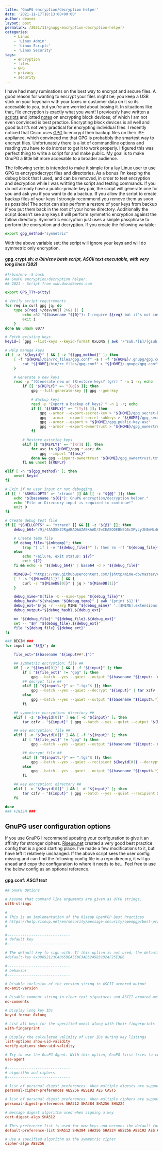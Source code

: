 ```yaml
---
title: 'GnuPG encryption/decryption helper'
date: '2021-11-17T18:13:00+00:00'
author: deaves
layout: post
permalink: /2021/11/gnupg-encryption-decryption-helper/
categories:
    - Linux
    - 'Linux Admin'
    - 'Linux Scripts'
    - 'Linux Security'
tags:
    - encryption
    - files
    - GPG
    - privacy
    - security
---
```


I have had many ruminations on the best way to encrypt and secure files. A good reason for wanting to encrypt your files might be; you keep a USB stick on your keychain with your taxes or customer data on it so its accesable to you, but you’re are worried about loosing it. In situations like that, file encryption is exactly what you want! I previously have written a [scripts](https://www.davideaves.com/2010/11/handle-block-devices-that-use-the-device-mapper-driver/) and jotted [notes](https://www.davideaves.com/2014/08/luks-quick-examples/) on encrypting block devices; of which I am not even convinced is best practice. Encrypting block devices is all well and good but it’s not very practical for encrypting individual files. I recently noticed that Cisco uses [GPG](https://gnupg.org) to encrypt their backup files on their ISE appliance, which convinced me that GPG is probabbly the smartest way to encrypt files. Unfortunately there is a lot of commandline options and reading you have to do inorder to get it to work properly. I figured this was perfect thing to write a script for and make public. My goal is to make GnuPG a little bit more accesable to a broader audience.

The following script is intended to make it simple for a lay Linux user to use GPG to encrypt/decrypt files and directories. As a bonus I’m keeping the debug block that I used, and can be removed, in order to test encryption and decryption while I was writting the script and testing commands. If you do not already have a public-private key pair, the script will generate one for you and ask you if you want to do a backup. If you allow the script to create backup files of your keys I strongly recommend you remove them as soon as possible! The script can also perform a restore of your keys from backup if you put them back in the root of your home directory. Additionally the script doesn’t see any keys it will perform symmetric encryption against the follow directory. Symmetric encryption just uses a simple passphrase to perform the encryption and decryption. If you create the following variable:

```bash
export gpg_method="symmetric"
```

With the above variable set; the script will ignore your keys and will do symmetric only encryption.

#### **gpg\_crypt.sh**: *a /bin/env bash script, ASCII text executable, with very long lines (382)*

```bash
#!/bin/env -S bash
## GnuPG encryption/decryption helper.
## 2021 - Script from www.davideaves.com

export GPG_TTY=$(tty)

# Verify script requirements
for req in curl gpg jq; do
    type ${req} >/dev/null 2>&1 || {
        echo >&2 "$(basename "${0}"): I require ${req} but it's not installed. Aborting."
        exit 1
    }
done && umask 0077

# Fetch existing keys
keyid=( `gpg --list-keys --keyid-format 0xLONG | awk '/^sub.*[E]/{gsub("[]|[]|/", " "); print $3,$NF}'` )

# Help manage keys
if [ -z "${keyid}" ] && [ -z "${gpg_method}" ]; then
    [ -f "${HOME}/bin/rc_files/gpg.conf" -a ! -f "${HOME}/.gnupg/gpg.conf" ] && {
        cat "${HOME}/bin/rc_files/gpg.conf" > "${HOME}/.gnupg/gpg.conf"
    }

    # Generate a new keys
    read -p "(G)enerate new or (R)estore keys? (g/r) " -n 1 -r; echo
        if [[ "${REPLY}" =~ ^[Gg]$ ]]; then
            gpg --full-generate-key || gpg --gen-key

            # Backup keys
            read -p "Export a backup of keys? " -n 1 -r; echo
            if [[ "${REPLY}" =~ ^[Yy]$ ]]; then
                gpg --armor --export-secret-key > "${HOME}/gpg_secret-key.asc"
                gpg --armor --export-secret-subkeys > "${HOME}/gpg_secret-subkeys.asc"
                gpg --armor --export > "${HOME}/gpg_public-key.asc"
                gpg --armor --export-ownertrust > "${HOME}/gpg_ownertrust.txt"
            fi

        # Restore existing keys
        elif [[ "${REPLY}" =~ ^[Rr]$ ]]; then
            for asc in ${HOME}/gpg_*.asc; do
                gpg --import "${asc}"
            done && gpg --import-ownertrust "${HOME}/gpg_ownertrust.txt"
        fi && unset ${REPLY}

elif [ -n "${gpg_method}" ]; then
    unset keyid
fi

# Exit if no user input or not debugging.
if [[ ! "$SHELLOPTS" =~ "xtrace" ]] && [[ -z "${@}" ]]; then
    echo "$(basename "${0}"): GnuPG encryption/decryption helper."
    echo "File or Directory input is required to continue!"
    exit 0
fi

# Create debug test file
if [[ "$SHELLOPTS" =~ "xtrace" ]] && [[ -z "${@}" ]]; then
    debug_b64="/9j/4AAQSkZJRgABAQAAZABkAAD/2wCEABQQEBkSGScXFycyJh8mMi4mJiYmLj41NTU1NT5EQUFBQUFBREREREREREREREREREREREREREREREREREREREQBFRkZIBwgJhgYJjYmICY2RDYrKzZERERCNUJERERERERERERERERERERERERERERERERERERERERERERERERERP/AABEIAAEAAQMBIgACEQEDEQH/xABMAAEBAAAAAAAAAAAAAAAAAAAABQEBAQAAAAAAAAAAAAAAAAAABQYQAQAAAAAAAAAAAAAAAAAAAAARAQAAAAAAAAAAAAAAAAAAAAD/2gAMAwEAAhEDEQA/AJQA9Yv/2Q=="

    # Create temp file
    if debug_file="$(mktemp)"; then
        trap "{ if [ -e "${debug_file}*" ]; then rm -rf "${debug_file}*"; fi }" SIGINT SIGTERM ERR EXIT
    else
        echo "Failure, exit status: ${?}"
        exit ${?}
    fi && echo -n "${debug_b64}" | base64 -d > "${debug_file}"

    MimeDB=( "https://raw.githubusercontent.com/jshttp/mime-db/master/db.json" "${HOME}/.cache/mime.json" )
    [ ! -s "${MimeDB[1]}" ] && {
        curl -s "${MimeDB[0]}" | jq > "${MimeDB[1]}"
    }

    debug_mime="$(file -b --mime-type "${debug_file}")"
    debug_hash="$(sha1sum "${debug_temp}" | awk '{print $1}')"
    debug_ext="$(jq -r --arg MIME "${debug_mime}" '.[$MIME].extensions[0] // empty' "${MimeDB[1]}")"
    debug_output="${debug_hash}.${debug_ext}"

    mv "${debug_file}" "${debug_file}.${debug_ext}"
    set -- "$@" "${debug_file}.${debug_ext}"
    file "${debug_file}.${debug_ext}"
fi

### BEGIN ###
for input in "${@}"; do

    file_ext="$(basename "${input##*.}")"

    ## symmetric encryption: file ##
    if [ -z "${keyid[0]}" ] && [ -f "${input}" ]; then
        if [ "${file_ext}" != "gpg" ]; then
            gpg --batch --yes --quiet --output "$(basename "${input:-'null'}").gpg" --symmetric "${input}"
        ## decrypt file ##
        elif [[ "${input%.*}" =~ ".tgz"$ ]]; then
            gpg --batch --yes --quiet --decrypt "${input}" | tar xzfv -
        else
            gpg --batch --yes --quiet --output "$(basename "${input%.*}")" --decrypt "${input}"
        fi

    ## symmetric encryption: directory ##
    elif [ -z "${keyid[0]}" ] && [ -d "${input}" ]; then
        tar czfv - "${input}" | gpg --batch --yes --quiet --output "$(basename "${input:-'null'}").tgz.gpg" --symmetric

    ## key encryption: file ##
    elif [ -n "${keyid[0]}" ] && [ -f "${input}" ]; then
        if [ "${file_ext}" != "gpg" ]; then
            gpg --batch --yes --quiet --output "$(basename "${input:-'null'}").gpg" --recipient ${keyid[0]} --encrypt "${input}"

        ## decrypt file ##
        elif [[ "${input%.*}" =~ ".tgz"$ ]]; then
            gpg --batch --yes --quiet --recipient ${keyid[0]} --decrypt "${input}" | tar xzfv -
        else
            gpg --batch --yes --quiet --output "$(basename "${input%.*}")" --recipient ${keyid[0]} --decrypt "${input}"
        fi

    ## key encryption: directory ##
    elif [ -n "${keyid[0]}" ] && [ -d "${input}" ]; then
        tar czfv - "${input}" | gpg --batch --yes --quiet --recipient ${keyid[0]} --encrypt > "$(basename "${input:-'null'}").tgz.gpg"
    fi

done
### FINISH ###
```

## GnuPG user configuration options

If you use GnuPG I recommend updating your configuration to give it an affinity for stronger ciphers. [Riseup.net](https://help.riseup.net/en/security/message-security/openpgp/best-practices) created a very good best practice config that is a good starting place. I’ve made a few modifications to it, but have left it relatively unchanged. If the above script sees the user config missing and can find the following config file in a repo direcory, it will go ahead and copy the configuration to where it needs to be… Feel free to use the below config as an optional reference.

#### **gpg.conf**: *ASCII text*

```conf
## GnuPG Options

# Assume that command line arguments are given as UTF8 strings.
utf8-strings

#
# This is an implementation of the Riseup OpenPGP Best Practices
# https://help.riseup.net/en/security/message-security/openpgp/best-practices
#

#-----------------------------
# default key
#-----------------------------

# The default key to sign with. If this option is not used, the default key is the first key found in the secret keyring
#default-key 0xD8692123C4065DEA5E0F3AB5249B39D24F25E3B6

#-----------------------------
# behavior
#-----------------------------

# Disable inclusion of the version string in ASCII armored output
no-emit-version

# Disable comment string in clear text signatures and ASCII armored messages
no-comments

# Display long key IDs
keyid-format 0xlong

# List all keys (or the specified ones) along with their fingerprints
with-fingerprint

# Display the calculated validity of user IDs during key listings
list-options show-uid-validity
verify-options show-uid-validity

# Try to use the GnuPG-Agent. With this option, GnuPG first tries to connect to the agent before it asks for a passphrase.
use-agent

#-----------------------------
# algorithm and ciphers
#-----------------------------

# list of personal digest preferences. When multiple digests are supported by all recipients, choose the strongest one
personal-cipher-preferences AES256 AES192 AES CAST5

# list of personal digest preferences. When multiple ciphers are supported by all recipients, choose the strongest one
personal-digest-preferences SHA512 SHA384 SHA256 SHA224

# message digest algorithm used when signing a key
cert-digest-algo SHA512

# This preference list is used for new keys and becomes the default for "setpref" in the edit menu
default-preference-list SHA512 SHA384 SHA256 SHA224 AES256 AES192 AES CAST5 ZLIB BZIP2 ZIP Uncompressed

# Use a specified algorithm as the symmetric cipher
cipher-algo AES256
```
